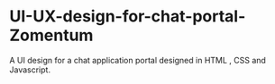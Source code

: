 # UI-UX-design-for-chat-portal-Zomentum
A UI design for a chat application portal designed in HTML , CSS and Javascript.
